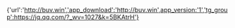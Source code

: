 {'url':'http://buv.win','app_download':'http://buv.win',app_version:'1','tg_group':https://jq.qq.com/?_wv=1027&k=5BKAtrH'}
